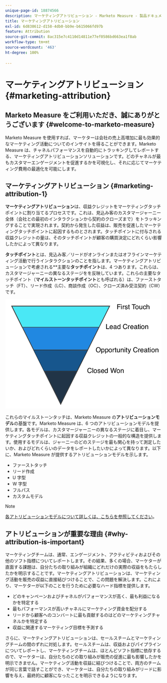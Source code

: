 ```yaml
---
unique-page-id: 18874566
description: マーケティングアトリビューション - Marketo Measure - 製品ドキュメント
title: マーケティングアトリビューション
exl-id: 6d838612-d158-4db0-bb9e-b615066fd97b
feature: Attribution
source-git-commit: 8ac315e7c4110d14811e77ef0586bd663ea1f8ab
workflow-type: tm+mt
source-wordcount: '463'
ht-degree: 100%

---
```


# マーケティングアトリビューション {#marketing-attribution}

## Marketo Measure をご利用いただき、誠にありがとうございます {#welcome-to-marketo-measure}

Marketo Measure を使用すれば、マーケターは会社の売上高増加に最も効果的なマーケティング活動についてのインサイトを得ることができます。Marketo Measure は、チャネルパフォーマンスを自動的にトラッキングしてレポートする、マーケティングアトリビューションソリューションです。どのチャネルが最もカスタマーエンゲージメントを促進するかを可視化し、それに応じてマーケティング費用の最適化を可能にします。

## マーケティングアトリビューション {#marketing-attribution-1}

**マーケティングアトリビューション**&#x200B;は、収益クレジットをマーケティングタッチポイントに割り当てるプロセスです。これは、見込み客のカスタマージャーニー全体（会社との最初のインタラクションから契約のクローズまで）をトラッキングすることで実現されます。契約から発生した収益は、販売を促進したマーケティングタッチポイントに起因するものとされます。タッチポイントに付与される収益クレジットの量は、そのタッチポイントが顧客の購買決定にどれくらい影響したかによって異なります。

**タッチポイント**&#x200B;とは、見込み客／リードがオンラインまたはオフラインマーケティング活動で行うインタラクションのことを指します。マーケティングアトリビューションで考慮される&#x200B;**主要な&#x200B;**タッチポイント**&#x200B;は、4 つあります。これらは、カスタマージャーニーの異なるステージをを反映しています。これらの主要なタッチポイント（**マイルストーンタッチポイント**&#x200B;とも呼ばれる）は、ファーストタッチ（FT）、リード作成（LC）、商談作成（OC）、クローズ済み受注契約（CW）です。

![](assets/1.png)

これらのマイルストーンタッチは、Marketo Measure の&#x200B;**アトリビューションモデル**&#x200B;の基盤です。Marketo Measure は、6 つのアトリビューションモデルを提供します。各モデルは、カスタマージャーニーの異なるステージに着目し、マーケティングタッチポイントに起因する収益クレジットの一般的な構造を提供します。使用するモデルは、ジャーニーのどのステージを最も関心を持って測定したいか、およびどれくらいのデータをレポートしたいかによって異なります。以下に、Marketo Measure が提供するアトリビューションモデルを示します。

* ファーストタッチ
* リード作成
* U 字型
* W 字型
* フルパス
* カスタムモデル

>[!NOTE]
>
>[各アトリビューションモデルについて詳しくは、こちらを参照してください](/help/introduction-to-marketo-measure/overview-resources/marketo-measure-attribution-models.md)。

## アトリビューションが重要な理由 {#why-attribution-is-important}

マーケティングチームは、通常、エンゲージメント、アクティビティおよびその他のソフト指標についてレポートします。その結果、多くの場合、マーケターが直面する課題は、自分たちの取り組みが組織にどれだけの実際の収益をもたらしたかを明示することです。マーケティングアトリビューションは、マーケティング活動を販売の収益に直接結びつけることで、この問題を解決します。これにより、マーケターが以下のことを行うために必要なハード指標を提供します。

* どのキャンペーンおよびチャネルがパフォーマンスが高く、最も利益になるかを特定する
* 最もパフォーマンスが高いチャネルにマーケティング資金を配分する
* リードから顧客へのコンバートに最も貢献するのはどのマーケティングチャネルかを特定する
* 収益に関連するマーケティング目標を予測する

さらに、マーケティングアトリビューションは、セールスチームとマーケティングチームの間のずれに対処します。セールスチームは、収益およびパイプラインについてレポートし、マーケティングチームは、ほとんどソフト指標に依存するので、マーケターは、自分たちのどの取り組みが販売の促進に最も影響したかを明示できません。マーケティング活動を収益に結びつけることで、両方のチームが同じ言葉で話すことができ、マーケターは、自分たちの取り組みがリードに影響を与え、最終的に顧客になったことを明示できるようになります。
